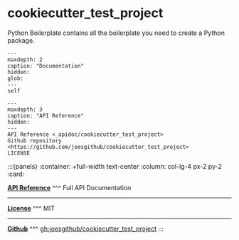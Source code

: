 # cookiecutter_test_project

Python Boilerplate contains all the boilerplate you need to create a Python package.

```{toctree}
---
maxdepth: 2
caption: "Documentation"
hidden:
glob:
---
self
```

```{toctree}
---
maxdepth: 3
caption: "API Reference"
hidden:
---
API Reference <_apidoc/cookiecutter_test_project>
Github repository <https://github.com/joesgithub/cookiecutter_test_project>
LICENSE
```


:::{panels}
:container: +full-width text-center
:column: col-lg-4 px-2 py-2
:card:

**[API Reference](_apidoc/cookiecutter_test_project.rst)**
^^^
Full API Documentation

---
**[License](LICENSE)**
^^^
MIT

---
**[Github](https://github.com/joesgithub/cookiecutter_test_project)**
^^^
[gh:joesgithub/cookiecutter_test_project](https://github.com/joesgithub/cookiecutter_test_project)
:::
